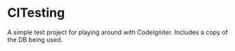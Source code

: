 # CITesting
A simple test project for playing around with CodeIgniter. Includes a copy of the DB being used.
